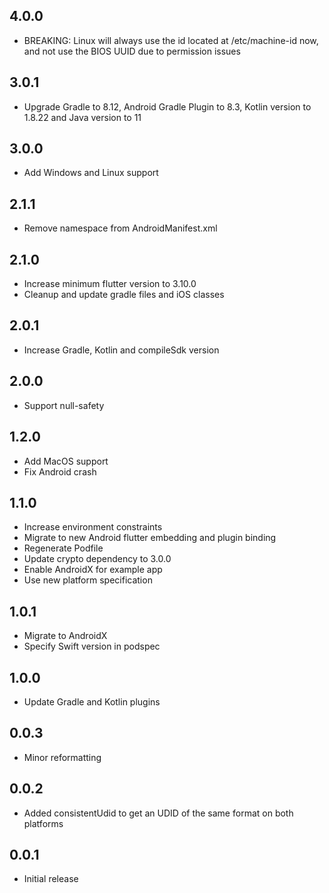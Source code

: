 ## 4.0.0
* BREAKING: Linux will always use the id located at /etc/machine-id now, and not use the BIOS UUID due to permission issues

## 3.0.1
* Upgrade Gradle to 8.12, Android Gradle Plugin to 8.3, Kotlin version to 1.8.22 and Java version to 11

## 3.0.0
* Add Windows and Linux support

## 2.1.1
* Remove namespace from AndroidManifest.xml

## 2.1.0
* Increase minimum flutter version to 3.10.0
* Cleanup and update gradle files and iOS classes

## 2.0.1
* Increase Gradle, Kotlin and compileSdk version

## 2.0.0
* Support null-safety

## 1.2.0

* Add MacOS support
* Fix Android crash

## 1.1.0

* Increase environment constraints
* Migrate to new Android flutter embedding and plugin binding
* Regenerate Podfile
* Update crypto dependency to 3.0.0
* Enable AndroidX for example app
* Use new platform specification

## 1.0.1

* Migrate to AndroidX
* Specify Swift version in podspec

## 1.0.0

* Update Gradle and Kotlin plugins

## 0.0.3

* Minor reformatting

## 0.0.2

* Added consistentUdid to get an UDID of the same format on both platforms

## 0.0.1

* Initial release
